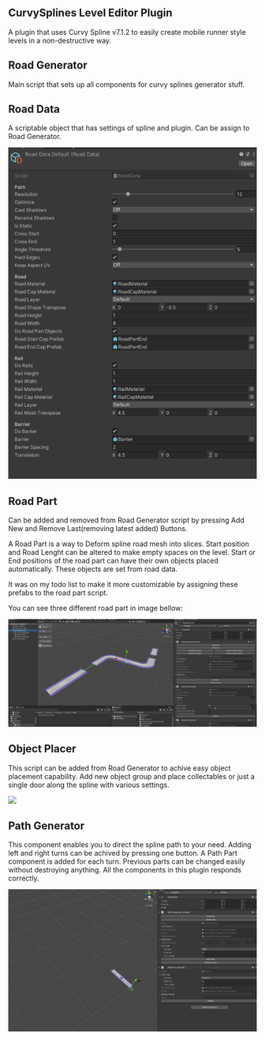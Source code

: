 ## CurvySplines Level Editor Plugin

A plugin that uses Curvy Spline v7.1.2 to easily create mobile runner style levels in a non-destructive way.


## Road Generator

Main script that sets up all components for curvy splines generator stuff.

## Road Data

A scriptable object that has settings of spline and plugin. Can be assign to Road Generator.

![](Img/roadData.png)

## Road Part

Can be added and removed from Road Generator script by pressing Add New and Remove Last(removing latest added) Buttons.

A Road Part is a way to Deform spline road mesh into slices. Start position and Road Lenght can be altered to make empty spaces on the level. Start or End positions of the road part can have their own objects placed automatically. These objects are set from road data. 

It was on my todo list to make it more customizable by assigning these prefabs to the road part script.


You can see three different road part in image bellow:

![](Img/roadPart.png)

## Object Placer

This script can be added from Road Generator to achive easy object placement capability. Add new object group and place collectables or just a single door along the spline with various settings. 

![](Img/objectplacer.gif)

## Path Generator

This component enables you to direct the spline path to your need. Adding left and right turns can be achived by pressing one button. A Path Part component is added for each turn. Previous parts can be changed easily without destroying anything. All the components in this plugin responds correctly.


![](Img/pathgenerator.gif)